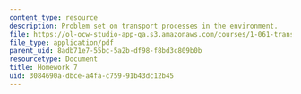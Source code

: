 ```yaml
---
content_type: resource
description: Problem set on transport processes in the environment.
file: https://ol-ocw-studio-app-qa.s3.amazonaws.com/courses/1-061-transport-processes-in-the-environment-fall-2008/3084690adbcea4fac75991b43dc12b45_f02homework7.pdf
file_type: application/pdf
parent_uid: 8adb71e7-55bc-5a2b-df98-f8bd3c809b0b
resourcetype: Document
title: Homework 7
uid: 3084690a-dbce-a4fa-c759-91b43dc12b45
---
```

